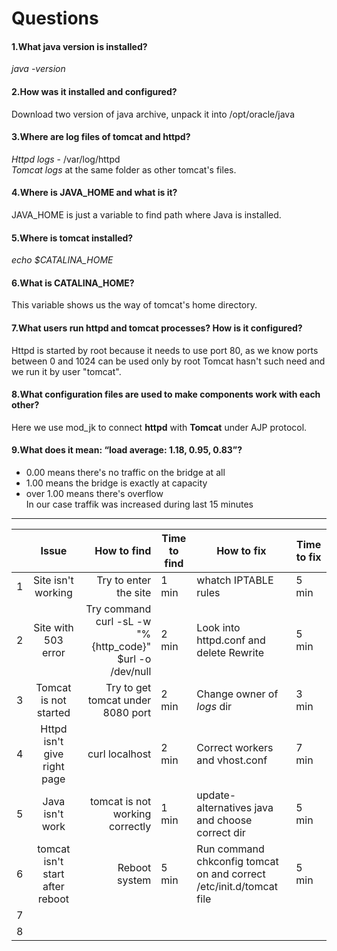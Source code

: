 



# Questions


#### 1.What java version is installed?

*java -version*

#### 2.How was it installed and configured?
Download two version of java archive, unpack it into /opt/oracle/java 

#### 3.Where are log files of tomcat and httpd?
 *Httpd logs* - /var/log/httpd  
 *Tomcat logs* at the same folder as other tomcat's files.  

#### 4.Where is JAVA_HOME and what is it?
JAVA_HOME is just a variable to find path where Java is installed.
#### 5.Where is tomcat installed?
*echo $CATALINA_HOME*
#### 6.What is CATALINA_HOME?
This variable shows us the way of tomcat's home directory.
#### 7.What users run httpd and tomcat processes? How is it configured?
Httpd is started by root because it needs to use port 80, as we know ports between 0 and 1024 can be used only by root
Tomcat hasn't such need and we run it by user "tomcat".
#### 8.What configuration files are used to make components work with each other?
Here we use mod_jk to connect **httpd** with **Tomcat** under  AJP protocol.
#### 9.What does it mean: “load average: 1.18, 0.95, 0.83”?
* 0.00 means there's no traffic on the bridge at all  
* 1.00 means the bridge is exactly at capacity  
* over 1.00 means there's overflow  
In our case traffik was increased during last 15 minutes  

***  
  
|  	| Issue | How to find 	|Time to find 	|   How to fix	|  Time to fix 	|
|----------	|:-------------:	|------:	|---	|---	|---	|
| 1	| Site isn't working |Try to enter the site 	| 1 min 	|   whatch IPTABLE rules 	|  5 min  	|
| 2	|  Site with 503 error	| Try command curl -sL -w "%{http_code}" $url -o /dev/null	|  2 min 	| Look into httpd.conf and delete Rewrite |   5 min	|
| 3 | Tomcat is not started	|Try to get tomcat under 8080 port | 2 min	| Change owner of *logs* dir 	|  3 min 	|
| 4 |  Httpd isn't give right page 	|curl localhost	| 2 min	| Correct workers and vhost.conf  |  7 min 	|
| 5 |   Java isn't work	| tomcat is not working correctly  	|  1 min 	| update-alternatives java and choose correct dir	| 5 min|
| 6 |  tomcat isn't start after reboot 	|  Reboot system 	| 5 min  	| Run command chkconfig tomcat on and correct /etc/init.d/tomcat file  	|  5 min 	|
| 7 |               	|       	|   	|   	|   	|
| 8 |               	|       	|   	|   	|   	|
